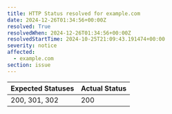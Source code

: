 ```yaml
---
title: HTTP Status resolved for example.com
date: 2024-12-26T01:34:56+00:00Z
resolved: True
resolvedWhen: 2024-12-26T01:34:56+00:00Z
resolvedStartTime: 2024-10-25T21:09:43.191474+00:00
severity: notice
affected:
  - example.com
section: issue
---
```


| Expected Statuses | Actual Status  |
|-------------------|----------------|
| 200, 301, 302 | 200 |
